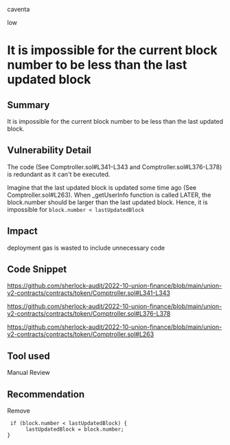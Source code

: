 caventa

low

# It is impossible for the current block number to be less than the last updated block

## Summary
It is impossible for the current block number to be less than the last updated block.

## Vulnerability Detail
The code (See Comptroller.sol#L341-L343 and Comptroller.sol#L376-L378) is redundant as it can't be executed.

Imagine that the last updated block is updated some time ago (See Comptroller.sol#L263). When _getUserInfo function is called LATER, the block.number should be larger than the last updated block. Hence, it is impossible for `block.number < lastUpdatedBlock`

## Impact
deployment gas is wasted to include unnecessary code 

## Code Snippet
https://github.com/sherlock-audit/2022-10-union-finance/blob/main/union-v2-contracts/contracts/token/Comptroller.sol#L341-L343

https://github.com/sherlock-audit/2022-10-union-finance/blob/main/union-v2-contracts/contracts/token/Comptroller.sol#L376-L378

https://github.com/sherlock-audit/2022-10-union-finance/blob/main/union-v2-contracts/contracts/token/Comptroller.sol#L263

## Tool used
Manual Review

## Recommendation
Remove 
```solidity
 if (block.number < lastUpdatedBlock) {
      lastUpdatedBlock = block.number;
}
```